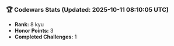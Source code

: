 ### 🏆 Codewars Stats (Updated: 2025-10-11 08:10:05 UTC)

- **Rank:** 8 kyu
- **Honor Points:** 3
- **Completed Challenges:** 1
